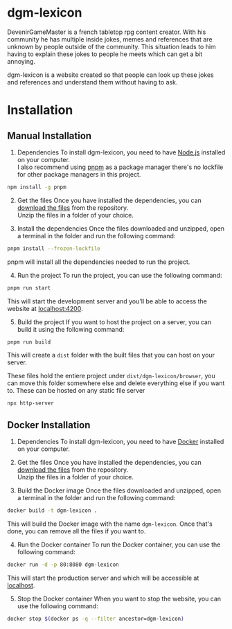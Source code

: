 # dgm-lexicon

DevenirGameMaster is a french tabletop rpg content creator.
With his community he has multiple inside jokes, memes and references that are unknown by people outside of the community.
This situation leads to him having to explain these jokes to people he meets which can get a bit annoying.

dgm-lexicon is a website created so that people can look up these jokes and references and understand them without having to ask.

# Installation
## Manual Installation
1. Dependencies
To install dgm-lexicon, you need to have [Node.js](https://nodejs.org/) installed on your computer.\
I also recommend using [pnpm](https://pnpm.io/) as a package manager there's no lockfile for other package managers in this project.
```bash
npm install -g pnpm
```

2. Get the files
Once you have installed the dependencies, you can [download the files](https://github.com/Rignchen/dgm-lexicon/archive/refs/heads/main.zip) from the repository.\
Unzip the files in a folder of your choice.

3. Install the dependencies
Once the files downloaded and unzipped, open a terminal in the folder and run the following command:
```bash
pnpm install --frozen-lockfile
```
pnpm will install all the dependencies needed to run the project.

4. Run the project
To run the project, you can use the following command:
```bash
pnpm run start
```
This will start the development server and you'll be able to access the website at [localhost:4200](http://localhost:4200).

5. Build the project
If you want to host the project on a server, you can build it using the following command:
```bash
pnpm run build
```
This will create a `dist` folder with the built files that you can host on your server.

These files hold the entiere project under `dist/dgm-lexicon/browser`,
you can move this folder somewhere else and delete everything else if you want to.
These can be hosted on any static file server
```bash
npx http-server
```

## Docker Installation
1. Dependencies
To install dgm-lexicon, you need to have [Docker](https://www.docker.com/) installed on your computer.

2. Get the files
Once you have installed the dependencies, you can [download the files](https://github.com/Rignchen/dgm-lexicon/archive/refs/heads/main.zip) from the repository.\
Unzip the files in a folder of your choice.

3. Build the Docker image
Once the files downloaded and unzipped, open a terminal in the folder and run the following command:
```bash
docker build -t dgm-lexicon .
```
This will build the Docker image with the name `dgm-lexicon`. Once that's done, you can remove all the files if you want to.

4. Run the Docker container
To run the Docker container, you can use the following command:
```bash
docker run -d -p 80:8080 dgm-lexicon
```
This will start the production server and which will be accessible at [localhost](http://localhost).

5. Stop the Docker container
When you want to stop the website, you can use the following command:
```bash
docker stop $(docker ps -q --filter ancestor=dgm-lexicon)
```

